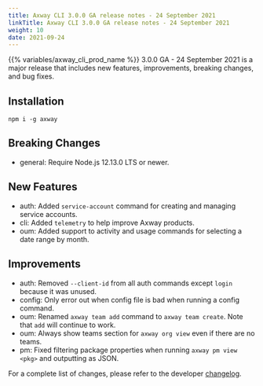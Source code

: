 ```yaml
---
title: Axway CLI 3.0.0 GA release notes - 24 September 2021
linkTitle: Axway CLI 3.0.0 GA release notes - 24 September 2021
weight: 10
date: 2021-09-24
---
```


{{% variables/axway_cli_prod_name %}} 3.0.0 GA - 24 September 2021 is a major release that includes new features, improvements, breaking changes, and bug fixes.

## Installation

```
npm i -g axway
```

## Breaking Changes

* general: Require Node.js 12.13.0 LTS or newer.

## New Features

* auth: Added `service-account` command for creating and managing service accounts.
* cli: Added `telemetry` to help improve Axway products.
* oum: Added support to activity and usage commands for selecting a date range by month.

## Improvements

* auth: Removed `--client-id` from all auth commands except `login` because it was unused.
* config: Only error out when config file is bad when running a config command.
* oum: Renamed `axway team add` command to `axway team create`. Note that `add` will continue to work.
* oum: Always show teams section for `axway org view` even if there are no teams.
* pm: Fixed filtering package properties when running `axway pm view <pkg>` and outputting as JSON.

For a complete list of changes, please refer to the developer [changelog](https://github.com/appcelerator/amplify-tooling/blob/master/docs/Release%20Notes/Axway%20CLI%203.0.0.md).
